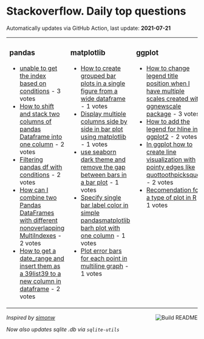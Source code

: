 # Stackoverflow. Daily top questions 

Automatically updates via GitHub Action, last update: **<!-- date starts -->2021-07-21<!-- date ends -->**


<table><tr><td valign="top" width="33%">

### pandas
<!-- pandas starts -->
* [unable to get the index based on conditions](https://stackoverflow.com/questions/68466196/unable-to-get-the-index-based-on-conditions) - 3 votes
* [How to shift and stack two columns of pandas Dataframe into one column](https://stackoverflow.com/questions/68466381/how-to-shift-and-stack-two-columns-of-pandas-dataframe-into-one-column) - 2 votes
* [Filtering pandas df with conditions](https://stackoverflow.com/questions/68469099/filtering-pandas-df-with-conditions) - 2 votes
* [How can I combine two Pandas DataFrames with different nonoverlapping MultiIndexes](https://stackoverflow.com/questions/68469750/how-can-i-combine-two-pandas-dataframes-with-different-non-overlapping-multiind) - 2 votes
* [How to get a date_range and insert them as a 39list39 to a new column in dataframe](https://stackoverflow.com/questions/68466535/how-to-get-a-date-range-and-insert-them-as-a-list-to-a-new-column-in-dataframe) - 2 votes
<!-- pandas ends -->
</td><td valign="top" width="34%">


### matplotlib
<!-- matplotlib starts -->
* [How to create grouped bar plots in a single figure from a wide dataframe](https://stackoverflow.com/questions/68469741/how-to-create-grouped-bar-plots-in-a-single-figure-from-a-wide-dataframe) - 1 votes
* [Display multiple columns side by side in bar plot using matplotlib](https://stackoverflow.com/questions/68468210/display-multiple-columns-side-by-side-in-bar-plot-using-matplotlib) - 1 votes
* [use seaborn dark theme and remove the gap between bars in a bar plot](https://stackoverflow.com/questions/68469485/use-seaborn-dark-theme-and-remove-the-gap-between-bars-in-a-bar-plot) - 1 votes
* [Specify single bar label color in simple pandasmatplotlib barh plot with one column](https://stackoverflow.com/questions/68468985/specify-single-bar-label-color-in-simple-pandas-matplotlib-barh-plot-with-one) - 1 votes
* [Plot error bars for each point in multiline graph](https://stackoverflow.com/questions/68470513/plot-error-bars-for-each-point-in-multi-line-graph) - 1 votes
<!-- matplotlib ends -->
</td><td valign="top" width="34%">


### ggplot
<!-- ggplot2 starts -->
* [How to change legend title position when I have multiple scales created with ggnewscale package](https://stackoverflow.com/questions/68468243/how-to-change-legend-title-position-when-i-have-multiple-scales-created-with-ggn) - 3 votes
* [How to add the legend for hline in ggplot2](https://stackoverflow.com/questions/68468334/how-to-add-the-legend-for-hline-in-ggplot2) - 2 votes
* [In ggplot how to create line visualization with pointy edges like quottoothpicksquot](https://stackoverflow.com/questions/68474591/in-ggplot-how-to-create-line-visualization-with-pointy-edges-like-toothpicks) - 2 votes
* [Recomendation for a type of plot in R](https://stackoverflow.com/questions/68474770/recomendation-for-a-type-of-plot-in-r) - 1 votes
<!-- ggplot2 ends -->
</td></tr></table>

<a href="https://github.com/hp0404/hp0404/actions"><img src="https://github.com/hp0404/hp0404/workflows/Build%20README/badge.svg" align="right" alt="Build README"></a> <p>*Inspired by  [simonw](https://github.com/simonw/simonw)*</p> <p> *Now also updates sqlite .db via `sqlite-utils`* </p>
